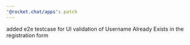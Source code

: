 ```yaml
---
'@rocket.chat/apps': patch
---
```


added e2e testcase for UI validation of Username Already Exists in the registration form
